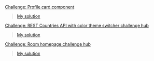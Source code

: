 [Challenge: Profile card component](https://www.frontendmentor.io/challenges/profile-card-component-cfArpWshJ/hub/profile-card-component-HVR69aP8p) 

> [My solution](https://szaqku.github.io/FRM/profile-card-component-main-solution/build/) 


[Challenge: REST Countries API with color theme switcher challenge hub](https://www.frontendmentor.io/challenges/rest-countries-api-with-color-theme-switcher-5cacc469fec04111f7b848ca/hub/rest-countries-api-with-color-theme-switcher-DplUMEw1M) 

> [My solution](https://szaqku.github.io/FRM/rest-countries-api-with-color-theme-switcher-solution/build/) 

[Challenge: Room homepage challenge hub](https://www.frontendmentor.io/challenges/room-homepage-BtdBY_ENq/hub/room-homepage-pHH-nH8fW) 

> [My solution](https://szaqku.github.io/FRM/room-homepage-master-solution/build/) 

